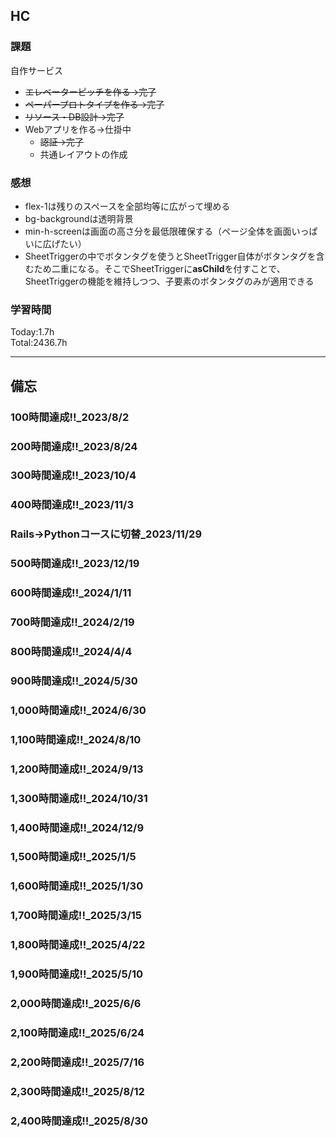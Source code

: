 ## HC
### 課題
自作サービス
- ~~エレベーターピッチを作る→完了~~
- ~~ペーパープロトタイプを作る→完了~~
- ~~リソース・DB設計→完了~~
- Webアプリを作る→仕掛中
  - ~~認証→完了~~
  - 共通レイアウトの作成

### 感想
- flex-1は残りのスペースを全部均等に広がって埋める
- bg-backgroundは透明背景
- min-h-screenは画面の高さ分を最低限確保する（ページ全体を画面いっぱいに広げたい）
- SheetTriggerの中でボタンタグを使うとSheetTrigger自体がボタンタグを含むため二重になる。そこでSheetTriggerに**asChild**を付すことで、SheetTriggerの機能を維持しつつ、子要素のボタンタグのみが適用できる

### 学習時間
Today:1.7h<br>
Total:2436.7h

------------------------------------------
## 備忘
### 100時間達成!!_2023/8/2
### 200時間達成!!_2023/8/24
### 300時間達成!!_2023/10/4
### 400時間達成!!_2023/11/3
### Rails→Pythonコースに切替_2023/11/29
### 500時間達成!!_2023/12/19
### 600時間達成!!_2024/1/11
### 700時間達成!!_2024/2/19
### 800時間達成!!_2024/4/4
### 900時間達成!!_2024/5/30
### 1,000時間達成!!_2024/6/30
### 1,100時間達成!!_2024/8/10
### 1,200時間達成!!_2024/9/13
### 1,300時間達成!!_2024/10/31
### 1,400時間達成!!_2024/12/9
### 1,500時間達成!!_2025/1/5
### 1,600時間達成!!_2025/1/30
### 1,700時間達成!!_2025/3/15
### 1,800時間達成!!_2025/4/22
### 1,900時間達成!!_2025/5/10
### 2,000時間達成!!_2025/6/6
### 2,100時間達成!!_2025/6/24
### 2,200時間達成!!_2025/7/16
### 2,300時間達成!!_2025/8/12
### 2,400時間達成!!_2025/8/30